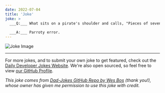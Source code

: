 ```yaml
---
date: 2022-07-04
title: 'Joke'
joke: >
  ___Q:___ What sits on a pirate's shoulder and calls, "Pieces of seven, Pieces of seven"?
  
  ___A:___ Parroty error.
---
```



![Joke Image](https://private.xtrp.io/projects/DailyDeveloperJokes/public_image_server/images/5e12596ec99e0.png)

---

For more jokes, and to submit your own joke to get featured, check out the [Daily Developer Jokes Website](https://dailydeveloperjokes.github.io/). We're also open sourced, so feel free to view [our GitHub Profile](https://github.com/dailydeveloperjokes).


_This joke comes from [Dad-Jokes GitHub Repo by Wes Bos](https://github.com/wesbos/dad-jokes) (thank you!), whose owner has given me permission to use this joke with credit._

<!--
Joke text:
**Q:** What sits on a pirate's shoulder and calls, "Pieces of seven, Pieces of seven"?

**A:** Parroty error.
 -->


